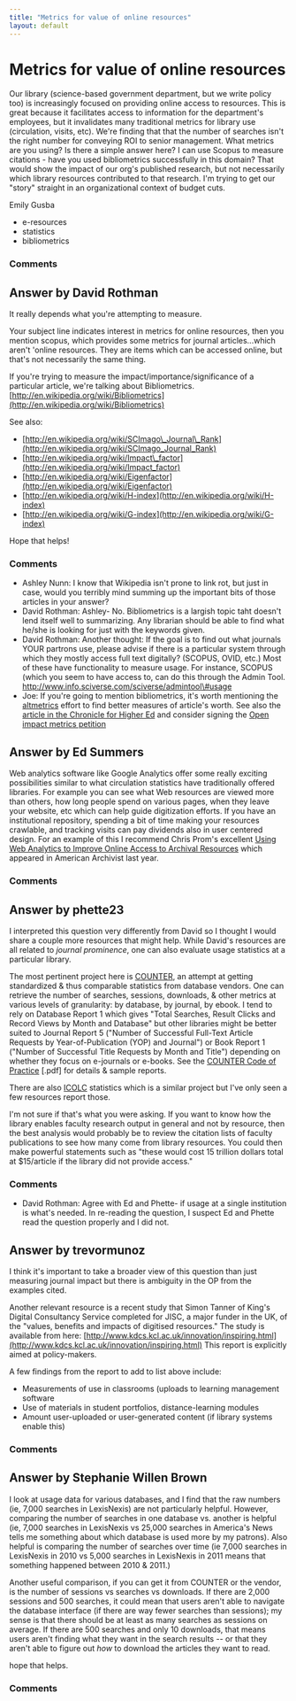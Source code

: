 ```yaml
---
title: "Metrics for value of online resources"
layout: default
---
```

Metrics for value of online resources
=====================
Our library (science-based government department, but we write policy
too) is increasingly focused on providing online access to resources.
This is great because it facilitates access to information for the
department's employees, but it invalidates many traditional metrics for
library use (circulation, visits, etc). We're finding that that the
number of searches isn't the right number for conveying ROI to senior
management. What metrics are you using? Is there a simple answer here? I
can use Scopus to measure citations - have you used bibliometrics
successfully in this domain? That would show the impact of our org's
published research, but not necessarily which library resources
contributed to that research. I'm trying to get our "story" straight in
an organizational context of budget cuts.

Emily Gusba

<ul class="tags"><li class="tag">e-resources</li><li class="tag">statistics</li><li class="tag">bibliometrics</li></ul>

### Comments ###


Answer by David Rothman
----------------
It really depends what you're attempting to measure.

Your subject line indicates interest in metrics for online resources,
then you mention scopus, which provides some metrics for journal
articles...which aren't 'online resources. They are items which can be
accessed online, but that's not necessarily the same thing.

If you're trying to measure the impact/importance/significance of a
particular article, we're talking about Bibliometrics.
[http://en.wikipedia.org/wiki/Bibliometrics](http://en.wikipedia.org/wiki/Bibliometrics)

See also:

-   [http://en.wikipedia.org/wiki/SCImago\_Journal\_Rank](http://en.wikipedia.org/wiki/SCImago_Journal_Rank)
-   [http://en.wikipedia.org/wiki/Impact\_factor](http://en.wikipedia.org/wiki/Impact_factor)
-   [http://en.wikipedia.org/wiki/Eigenfactor](http://en.wikipedia.org/wiki/Eigenfactor)
-   [http://en.wikipedia.org/wiki/H-index](http://en.wikipedia.org/wiki/H-index)
-   [http://en.wikipedia.org/wiki/G-index](http://en.wikipedia.org/wiki/G-index)

Hope that helps!

### Comments ###
* Ashley Nunn: I know that Wikipedia isn't prone to link rot, but just in case, would
you terribly mind summing up the important bits of those articles in
your answer?
* David Rothman: Ashley- No. Bibliometrics is a largish topic taht doesn't lend itself
well to summarizing. Any librarian should be able to find what he/she is
looking for just with the keywords given.
* David Rothman: Another thought: If the goal is to find out what journals YOUR partrons
use, please advise if there is a particular system through which they
mostly access full text digitally? (SCOPUS, OVID, etc.) Most of these
have functionality to measure usage. For instance, SCOPUS (which you
seem to have access to, can do this through the Admin Tool.
http://www.info.sciverse.com/sciverse/admintool\#usage
* Joe: If you're going to mention bibliometrics, it's worth mentioning the
[altmetrics](http://altmetrics.org/manifesto/) effort to find better
measures of article's worth. See also the [article in the Chronicle for
Higher
Ed](http://chronicle.com/article/As-Scholarship-Goes-Digital/130482/)
and consider signing the [Open impact metrics
petition](http://total-impact.tumblr.com/post/23718739004/open-impact-metrics-need-openaccess-please-sign)

Answer by Ed Summers
----------------
Web analytics software like Google Analytics offer some really exciting
possibilities similar to what circulation statistics have traditionally
offered libraries. For example you can see what Web resources are viewed
more than others, how long people spend on various pages, when they
leave your website, etc which can help guide digitization efforts. If
you have an institutional repository, spending a bit of time making your
resources crawlable, and tracking visits can pay dividends also in user
centered design. For an example of this I recommend Chris Prom's
excellent [Using Web Analytics to Improve Online Access to Archival
Resources](http://archivists.metapress.com/content/h56018515230417v/?p=8656de47de654caaa1e0ca74d3d745dc&pi=2)
which appeared in American Archivist last year.

### Comments ###

Answer by phette23
----------------
I interpreted this question very differently from David so I thought I
would share a couple more resources that might help. While David's
resources are all related to *journal prominence*, one can also evaluate
usage statistics at a particular library.

The most pertinent project here is
[COUNTER](http://www.projectcounter.org/), an attempt at getting
standardized & thus comparable statistics from database vendors. One can
retrieve the number of searches, sessions, downloads, & other metrics at
various levels of granularity: by database, by journal, by ebook. I tend
to rely on Database Report 1 which gives "Total Searches, Result Clicks
and Record Views by Month and Database" but other libraries might be
better suited to Journal Report 5 ("Number of Successful Full-Text
Article Requests by Year-of-Publication (YOP) and Journal") or Book
Report 1 ("Number of Successful Title Requests by Month and Title")
depending on whether they focus on e-journals or e-books. See the
[COUNTER Code of Practice](http://www.projectcounter.org/r4/COPR4.pdf)
[.pdf] for details & sample reports.

There are also [ICOLC](http://icolc.net/2001webstats.htm) statistics
which is a similar project but I've only seen a few resources report
those.

I'm not sure if that's what you were asking. If you want to know how the
library enables faculty research output in general and not by resource,
then the best analysis would probably be to review the citation lists of
faculty publications to see how many come from library resources. You
could then make powerful statements such as "these would cost 15
trillion dollars total at \$15/article if the library did not provide
access."

### Comments ###
* David Rothman: Agree with Ed and Phette- if usage at a single institution is what's
needed. In re-reading the question, I suspect Ed and Phette read the
question properly and I did not.

Answer by trevormunoz
----------------
I think it's important to take a broader view of this question than just
measuring journal impact but there is ambiguity in the OP from the
examples cited.

Another relevant resource is a recent study that Simon Tanner of King's
Digital Consultancy Service completed for JISC, a major funder in the
UK, of the "values, benefits and impacts of digitised resources." The
study is available from here:
[http://www.kdcs.kcl.ac.uk/innovation/inspiring.html](http://www.kdcs.kcl.ac.uk/innovation/inspiring.html)
This report is explicitly aimed at policy-makers.

A few findings from the report to add to list above include:

-   Measurements of use in classrooms (uploads to learning management
    software
-   Use of materials in student portfolios, distance-learning modules
-   Amount user-uploaded or user-generated content (if library systems
    enable this)


### Comments ###

Answer by Stephanie Willen Brown
----------------
I look at usage data for various databases, and I find that the raw
numbers (ie, 7,000 searches in LexisNexis) are not particularly helpful.
However, comparing the number of searches in one database vs. another is
helpful (ie, 7,000 searches in LexisNexis vs 25,000 searches in
America's News tells me something about which database is used more by
my patrons). Also helpful is comparing the number of searches over time
(ie 7,000 searches in LexisNexis in 2010 vs 5,000 searches in LexisNexis
in 2011 means that something happened between 2010 & 2011.)

Another useful comparison, if you can get it from COUNTER or the vendor,
is the number of sessions vs searches vs downloads. If there are 2,000
sessions and 500 searches, it could mean that users aren't able to
navigate the database interface (if there are way fewer searches than
sessions); my sense is that there should be at least as many searches as
sessions on average. If there are 500 searches and only 10 downloads,
that means users aren't finding what they want in the search results --
or that they aren't able to figure out *how* to download the articles
they want to read.

hope that helps.

### Comments ###

